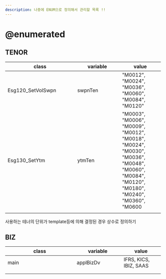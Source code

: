 ```yaml
---
description: 나중에 ENUM으로 정의해서 관리할 목록 !!
---
```


# @enumerated



## TENOR

<table><thead><tr><th width="209.66666666666666">class</th><th width="129">variable</th><th>value</th></tr></thead><tbody><tr><td>Esg120_SetVolSwpn</td><td>swpnTen</td><td>"M0012", "M0024", "M0036", "M0060", "M0084", "M0120"</td></tr><tr><td>Esg130_SetYtm</td><td>ytmTen</td><td>"M0003", "M0006", "M0009", "M0012", "M0018", "M0024", "M0030", "M0036", "M0048", "M0060", "M0084", "M0120", "M0180", "M0240", "M0360", "M0600</td></tr><tr><td></td><td></td><td></td></tr></tbody></table>

사용하는 테너의 단위가 template등에 의해 결정된 경우 상수로 정의하기&#x20;



## BIZ

<table><thead><tr><th width="207.66666666666666">class</th><th width="136">variable</th><th>value</th></tr></thead><tbody><tr><td>main</td><td>applBizDv</td><td>IFRS, KICS, IBIZ, SAAS</td></tr><tr><td></td><td></td><td></td></tr><tr><td></td><td></td><td></td></tr></tbody></table>



